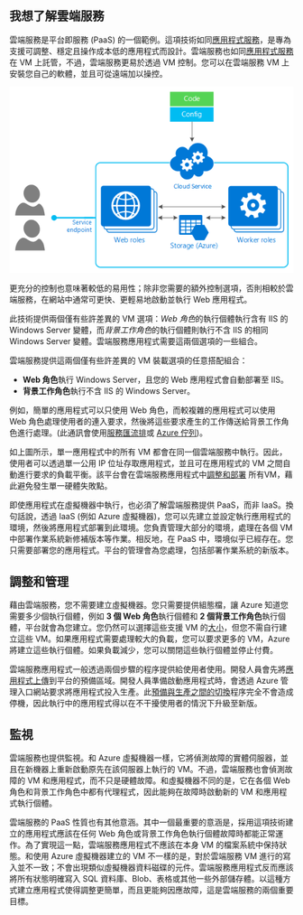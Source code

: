 <a name="tellmecs"></a>
## 我想了解雲端服務

雲端服務是平台即服務 (PaaS) 的一個範例。這項技術如同[應用程式服務](app-service-web-overview.md)，是專為支援可調整、穩定且操作成本低的應用程式而設計。雲端服務也如同[應用程式服務](app-service-web-overview.md)在 VM 上託管，不過，雲端服務更易於透過 VM 控制。您可以在雲端服務 VM 上安裝您自己的軟體，並且可從遠端加以操控。

![cs_diagram](./media/cloud-services-choose-me-content/diagram.png)

更充分的控制也意味著較低的易用性；除非您需要的額外控制選項，否則相較於雲端服務，在網站中通常可更快、更輕易地啟動並執行 Web 應用程式。

此技術提供兩個僅有些許差異的 VM 選項：*Web 角色*的執行個體執行含有 IIS 的 Windows Server 變體，而*背景工作角色*的執行個體則執行不含 IIS 的相同 Windows Server 變體。雲端服務應用程式需要這兩個選項的一些組合。

雲端服務提供這兩個僅有些許差異的 VM 裝載選項的任意搭配組合：

* **Web 角色**執行 Windows Server，且您的 Web 應用程式會自動部署至 IIS。
* **背景工作角色**執行不含 IIS 的 Windows Server。

例如，簡單的應用程式可以只使用 Web 角色，而較複雜的應用程式可以使用 Web 角色處理使用者的連入要求，然後將這些要求產生的工作傳送給背景工作角色進行處理。(此通訊會使用[服務匯流排](../articles/service-bus/fundamentals-service-bus-hybrid-solutions.md)或 [Azure 佇列](../articles/storage/storage-introduction.md))。

如上圖所示，單一應用程式中的所有 VM 都會在同一個雲端服務中執行。因此，使用者可以透過單一公用 IP 位址存取應用程式，並且可在應用程式的 VM 之間自動進行要求的負載平衡。該平台會在雲端服務應用程式中[調整和部署](../articles/cloud-services/cloud-services-how-to-scale.md) 所有VM，藉此避免發生單一硬體失敗點。

即使應用程式在虛擬機器中執行，也必須了解雲端服務提供 PaaS，而非 IaaS。換句話說，透過 IaaS (例如 Azure 虛擬機器)，您可以先建立並設定執行應用程式的環境，然後將應用程式部署到此環境。您負責管理大部分的環境，處理在各個 VM 中部署作業系統新修補版本等作業。相反地，在 PaaS 中，環境似乎已經存在。您只需要部署您的應用程式。平台的管理會為您處理，包括部署作業系統的新版本。

## 調整和管理
藉由雲端服務，您不需要建立虛擬機器。您只需要提供組態檔，讓 Azure 知道您需要多少個執行個體，例如 **3 個 Web 角色**執行個體和 **2 個背景工作角色**執行個體，平台就會為您建立。您仍然可以選擇這些支援 VM 的[大小](../articles/cloud-services/cloud-services-sizes-specs.md)，但您不需自行建立這些 VM。如果應用程式需要處理較大的負載，您可以要求更多的 VM，Azure 將建立這些執行個體。如果負載減少，您可以關閉這些執行個體並停止付費。

雲端服務應用程式一般透過兩個步驟的程序提供給使用者使用。開發人員會先將[應用程式上傳](../articles/cloud-services/cloud-services-how-to-create-deploy.md)到平台的預備區域。開發人員準備啟動應用程式時，會透過 Azure 管理入口網站要求將應用程式投入生產。此[預備與生產之間的切換](../articles/cloud-services/cloud-services-nodejs-stage-application.md)程序完全不會造成停機，因此執行中的應用程式得以在不干擾使用者的情況下升級至新版。

## 監視
雲端服務也提供監視。和 Azure 虛擬機器一樣，它將偵測故障的實體伺服器，並且在新機器上重新啟動原先在該伺服器上執行的 VM。不過，雲端服務也會偵測故障的 VM 和應用程式，而不只是硬體故障。和虛擬機器不同的是，它在各個 Web 角色和背景工作角色中都有代理程式，因此能夠在故障時啟動新的 VM 和應用程式執行個體。

雲端服務的 PaaS 性質也有其他意涵。其中一個最重要的意涵是，採用這項技術建立的應用程式應該在任何 Web 角色或背景工作角色執行個體故障時都能正常運作。為了實現這一點，雲端服務應用程式不應該在本身 VM 的檔案系統中保持狀態。和使用 Azure 虛擬機器建立的 VM 不一樣的是，對於雲端服務 VM 進行的寫入並不一致；不會出現類似虛擬機器資料磁碟的元件。雲端服務應用程式反而應該將所有狀態明確寫入 SQL 資料庫、Blob、表格或其他一些外部儲存體。以這種方式建立應用程式使得調整更簡單，而且更能夠因應故障，這是雲端服務的兩個重要目標。

<!---HONumber=62-->